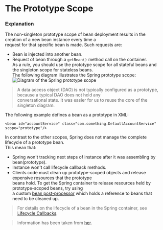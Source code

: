 # The Prototype Scope  

### Explanation  
The non-singleton prototype scope of bean deployment results in the creation of a new bean instance every time a  
request for that specific bean is made. Such requests are:  
* Bean is injected into another bean.  
* Request of bean through a `getBean()` method call on the container.  
As a rule, you should use the prototype scope for all stateful beans and the singleton scope for stateless beans.  
The following diagram illustrates the Spring prototype scope:  
![Diagram of the Spring prototype scope](https://docs.spring.io/spring/docs/current/spring-framework-reference/images/prototype.png)  
>A data access object (DAO) is not typically configured as a prototype, because a typical DAO does not hold any  
conversational state. It was easier for us to reuse the core of the singleton diagram.  

The following example defines a bean as a prototype in XML:  
```mxml
<bean id="accountService" class="com.something.DefaultAccountService" scope="prototype"/>
```


In contrast to the other scopes, Spring does not manage the complete lifecycle of a prototype bean.  
This mean that:  
* Spring won't tracking next steps of instance after it was assembling by bean(prototype).  
* Instance won't call lifecycle callback methods.  
* Clients code must clean up prototype-scoped objects and release expensive resources that the prototype  
beans hold. To get the Spring container to release resources held by prototype-scoped beans, try using  
a custom 
[bean post-processor](https://docs.spring.io/spring/docs/current/spring-framework-reference/core.html#beans-factory-extension-bpp) 
which holds a reference to beans that need to be cleaned up.  

>For details on the lifecycle of a bean in the Spring container, see 
[Lifecycle Callbacks](https://docs.spring.io/spring/docs/current/spring-framework-reference/core.html#beans-factory-lifecycle).

>Information has been taken from [her](https://docs.spring.io/spring/docs/current/spring-framework-reference/core.html).  